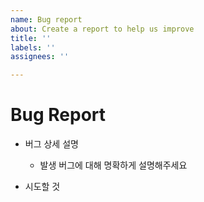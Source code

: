```yaml
---
name: Bug report
about: Create a report to help us improve
title: ''
labels: ''
assignees: ''

---
```


# Bug Report
- 버그 상세 설명
  - 발생 버그에 대해 명확하게 설명해주세요

- 시도할 것
